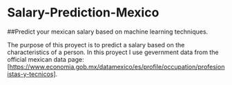 # Salary-Prediction-Mexico
##Predict your mexican salary based on machine learning techniques.

The purpose of this proyect is to predict a salary based on the characteristics of a person.
In this proyect I use gevernment data from the official mexican data page: [https://www.economia.gob.mx/datamexico/es/profile/occupation/profesionistas-y-tecnicos].
